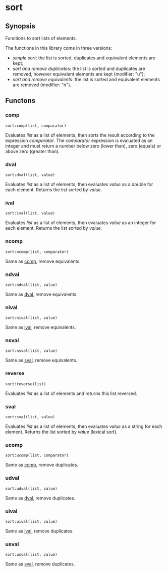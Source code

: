 <h1 class="library">sort</h1>

## Synopsis

Functions to sort lists of elements.

The functions in this library come in three versions:
  
* *simple sort*: the list is sorted, duplicates and equivalent elements are kept;
* *sort and remove duplicates*: the list is sorted and duplicates are removed, however equivalent elements are kept (modifier: "u");
* *sort and remove equivalents*: the list is sorted and equivalent elements are removed (modifier: "n").



## Functons

<a name="comp">

### comp

`sort:comp(list, comparator)`

Evaluates *list* as a list of elements, then sorts the result according to the expression *comparator*. The *comparator* expression is evaluated as an integer and must return a number below zero (lower than), zero (equals) or above zero (greater than).

<a name="dval">

### dval

`sort:dval(list, value)`

Evaluates *list* as a list of elements, then evaluates *value* as a double for each element. Returns the list sorted by *value*.

<a name="ival">

### ival

`sort:ival(list, value)`

Evaluates *list* as a list of elements, then evaluates *value* as an integer for each element. Returns the list sorted by *value*.

<a name="ncomp">

### ncomp

`sort:ncomp(list, comparator)`

Same as <a href="#comp" class="function">comp</a>, remove equivalents.

<a name="ndval">

### ndval

`sort:ndval(list, value)`

Same as <a href="#dval" class="function">dval</a>, remove equivalents.

<a name="nival">

### nival

`sort:nival(list, value)`

Same as <a href="#ival" class="function">ival</a>, remove equivalents.

<a name="nsval">

### nsval

`sort:nsval(list, value)`

Same as <a href="#sval" class="function">sval</a>, remove equivalents.

<a name="reverse">

### reverse

`sort:reverse(list)`

Evaluates *list* as a list of elements and returns this list reversed.

<a name="sval">

### sval

`sort:sval(list, value)`

Evaluates *list* as a list of elements, then evaluates *value* as a string for each element. Returns the list sorted by *value* (lexical sort).

<a name="ucomp">

### ucomp

`sort:ucomp(list, comparator)`

Same as <a href="#comp" class="function">comp</a>, remove duplicates.

<a name="udval">

### udval

`sort:udval(list, value)`

Same as <a href="#dval" class="function">dval</a>, remove duplicates.

<a name="uival">

### uival

`sort:uival(list, value)`

Same as <a href="#ival" class="function">ival</a>, remove duplicates.

<a name="usval">

### usval

`sort:usval(list, value)`

Same as <a href="#sval" class="function">sval</a>, remove duplicates.

